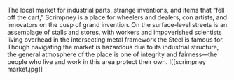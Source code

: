 The local market for industrial parts, strange inventions, and items that “fell off the cart,” Scrimpney is a place for wheelers and dealers, con artists, and innovators on the cusp of grand invention. On the surface-level streets is an assemblage of stalls and stores, with workers and impoverished scientists living overhead in the intersecting metal framework the Steel is famous for. Though navigating the market is hazardous due to its industrial structure, the general atmosphere of the place is one of integrity and fairness—the people who live and work in this area protect their own.
![[scrimpney market.jpg]]